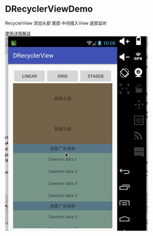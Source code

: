 # DRecyclerViewDemo
RecyclerView 添加头部 尾部 中间插入View 底部监听 

[使用详情解说](http://www.jianshu.com/p/aba86c8a29fa)
![GIF.gif](https://github.com/Daemon1993/DRecyclerViewDemo/blob/master/1.gif)
